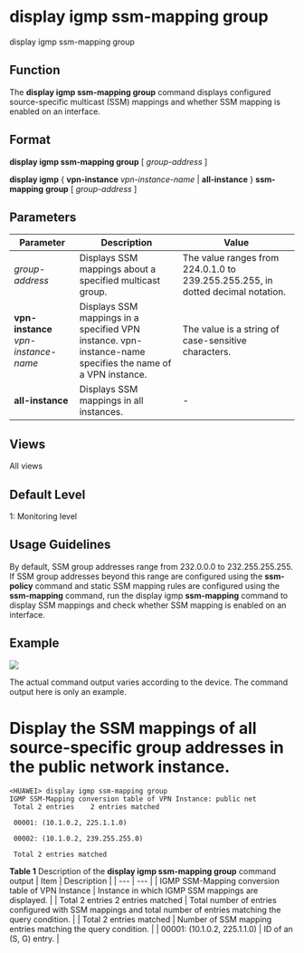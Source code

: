 display igmp ssm-mapping group
==============================

display igmp ssm-mapping group

Function
--------



The **display igmp ssm-mapping group** command displays configured source-specific multicast (SSM) mappings and whether SSM mapping is enabled on an interface.




Format
------

**display igmp ssm-mapping group** [ *group-address* ]

**display igmp** { **vpn-instance** *vpn-instance-name* | **all-instance** } **ssm-mapping** **group** [ *group-address* ]


Parameters
----------

| Parameter | Description | Value |
| --- | --- | --- |
| *group-address* | Displays SSM mappings about a specified multicast group. | The value ranges from 224.0.1.0 to 239.255.255.255, in dotted decimal notation. |
| **vpn-instance** *vpn-instance-name* | Displays SSM mappings in a specified VPN instance.  vpn-instance-name specifies the name of a VPN instance. | The value is a string of case-sensitive characters. |
| **all-instance** | Displays SSM mappings in all instances. | - |



Views
-----

All views


Default Level
-------------

1: Monitoring level


Usage Guidelines
----------------

By default, SSM group addresses range from 232.0.0.0 to 232.255.255.255. If SSM group addresses beyond this range are configured using the **ssm-policy** command and static SSM mapping rules are configured using the **ssm-mapping** command, run the display igmp **ssm-mapping** command to display SSM mappings and check whether SSM mapping is enabled on an interface.


Example
-------

![](../public_sys-resources/note_3.0-en-us.png) 

The actual command output varies according to the device. The command output here is only an example.


# Display the SSM mappings of all source-specific group addresses in the public network instance.
```
<HUAWEI> display igmp ssm-mapping group
IGMP SSM-Mapping conversion table of VPN Instance: public net
 Total 2 entries    2 entries matched

 00001: (10.1.0.2, 225.1.1.0)

 00002: (10.1.0.2, 239.255.255.0)

 Total 2 entries matched

```

**Table 1** Description of the **display igmp ssm-mapping group** command output
| Item | Description |
| --- | --- |
| IGMP SSM-Mapping conversion table of VPN Instance | Instance in which IGMP SSM mappings are displayed. |
| Total 2 entries 2 entries matched | Total number of entries configured with SSM mappings and total number of entries matching the query condition. |
| Total 2 entries matched | Number of SSM mapping entries matching the query condition. |
| 00001: (10.1.0.2, 225.1.1.0) | ID of an (S, G) entry. |
